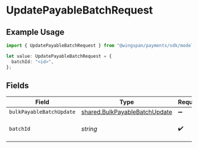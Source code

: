 # UpdatePayableBatchRequest

## Example Usage

```typescript
import { UpdatePayableBatchRequest } from "@wingspan/payments/sdk/models/operations";

let value: UpdatePayableBatchRequest = {
  batchId: "<id>",
};
```

## Fields

| Field                                                                                 | Type                                                                                  | Required                                                                              | Description                                                                           |
| ------------------------------------------------------------------------------------- | ------------------------------------------------------------------------------------- | ------------------------------------------------------------------------------------- | ------------------------------------------------------------------------------------- |
| `bulkPayableBatchUpdate`                                                              | [shared.BulkPayableBatchUpdate](../../../sdk/models/shared/bulkpayablebatchupdate.md) | :heavy_minus_sign:                                                                    | N/A                                                                                   |
| `batchId`                                                                             | *string*                                                                              | :heavy_check_mark:                                                                    | Unique identifier for a batch                                                         |